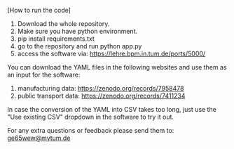 [How to run the code]

1. Download the whole repository.
2. Make sure you have python environment.
3. pip install requirements.txt
4. go to the repository and run python app.py
5. access the software via: https://lehre.bpm.in.tum.de/ports/5000/

You can download the YAML files in the following websites and use them as an input for the software:
1. manufacturing data: https://zenodo.org/records/7958478
2. public transport data: https://zenodo.org/records/7411234

In case the conversion of the YAML into CSV takes too long, just use the "Use existing CSV" dropdown in the software to try it out. 

For any extra questions or feedback please send them to: ge65wew@mytum.de

